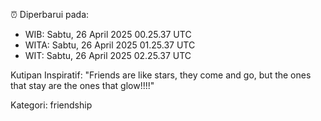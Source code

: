 ⏰ Diperbarui pada:
- WIB: Sabtu, 26 April 2025 00.25.37 UTC
- WITA: Sabtu, 26 April 2025 01.25.37 UTC
- WIT: Sabtu, 26 April 2025 02.25.37 UTC

Kutipan Inspiratif:
"Friends are like stars, they come and go, but the ones that stay are the ones that glow!!!!"


Kategori: friendship

